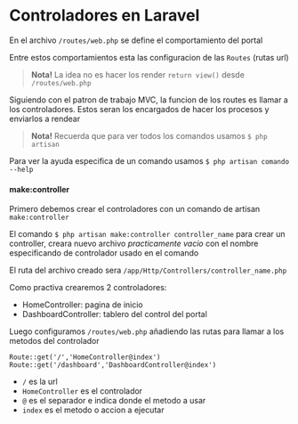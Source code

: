 # Controladores en Laravel

En el archivo `/routes/web.php` se define el comportamiento del portal

Entre estos comportamientos esta las configuracion de las `Routes` (rutas url)

> **Nota!** La idea no es hacer los render `return view()` desde `/routes/web.php`

Siguiendo con el patron de trabajo MVC, la funcion de los routes es llamar a los controladores.
Estos seran los encargados de hacer los procesos y enviarlos a rendear

> **Nota!** Recuerda que para ver todos los comandos usamos
`$ php artisan`

Para ver la ayuda especifica de un comando usamos
`$ php artisan comando --help`

#### make:controller
Primero debemos crear el controladores con un comando de artisan `make:controller`

El comando `$ php artisan make:controller controller_name` para crear un controller,
creara nuevo archivo _practicamente vacio_ con el nombre especificando de controlador usado en el comando

El ruta del archivo creado sera `/app/Http/Controllers/controller_name.php`

Como practiva crearemos 2 controladores:
- HomeController: pagina de inicio
- DashboardController: tablero del control del portal

Luego configuramos `/routes/web.php` añadiendo las rutas para llamar a los metodos del controlador
```
Route::get('/','HomeController@index')
Route::get('/dashboard','DashboardController@index')
```

- `/` es la url
- `HomeController` es el controlador
- `@` es el separador e indica donde el metodo a usar
- `index` es el metodo o accion a ejecutar
